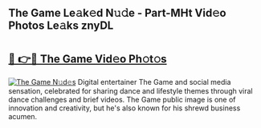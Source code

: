 ## The Game Le𝚊k𝚎d N𝚞𝚍e - Part-MHt Vid𝚎o Photos Le𝚊ks znyDL

# <h2><a href="http://fbg0rmo.evod.top/?m=The+Game">🔗 👉🔴 The Game Vid𝚎o Ph𝚘t𝚘s</a></h2>

[![The Game N𝚞d𝚎s](https://i.imgur.com/8V9OHl7.gif)](http://fbg0rmo.evod.top/?m=The+Game)
Digital entertainer The Game and social media sensation, celebrated for sharing dance and lifestyle themes through viral dance challenges and brief videos. The Game public image is one of innovation and creativity, but he's also known for his shrewd business acumen. 
